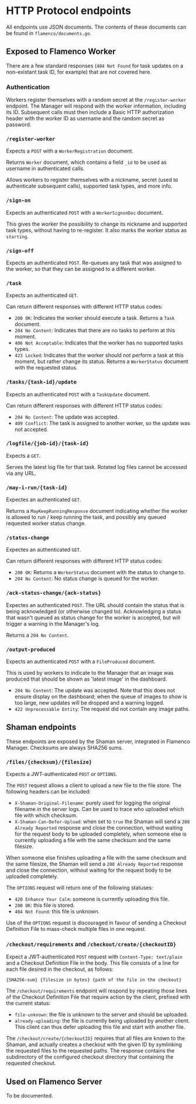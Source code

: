 # HTTP Protocol endpoints

All endpoints use JSON documents. The contents of these documents can be found
in `flamenco/documents.go`.


## Exposed to Flamenco Worker

There are a few standard responses (`404 Not Found` for task updates on a
non-existant task ID, for example) that are not covered here.

### Authentication

Workers register themselves with a random secret at the `/register-worker`
endpoint. The Manager will respond with the worker information, including its
ID. Subsequent calls must then include a Basic HTTP authorization header with
the worker ID as username and the random secret as password.

### `/register-worker`

Expects a `POST` with a `WorkerRegistration` document.

Returns `Worker` document, which contains a field `_id` to be used as username
in authenticated calls.

Allows workers to register themselves with a nickname, secret (used to
authenticate subsequent calls), supported task types, and more info.

### `/sign-on`

Expects an authenticated `POST` with a `WorkerSignonDoc` document.

This gives the worker the possibility to change its nickname and supported task
types, without having to re-register. It also marks the worker status as
`starting`.

### `/sign-off`

Expects an authenticated `POST`. Re-queues any task that was assigned to the
worker, so that they can be assigned to a different worker.

### `/task`

Expects an authenticated `GET`.

Can return different responses with different HTTP status codes:

- `200 OK`: Indicates the worker should execute a task. Returns a `Task`
  document.
- `204 No Content`: Indicates that there are no tasks to perform at this moment.
- `406 Not Acceptable`: Indicates that the worker has no supported tasks types.
- `423 Locked`: Indicates that the worker should not perform a task at this
  moment, but rather change its status. Returns a `WorkerStatus` document with
  the requested status.

### `/tasks/{task-id}/update`

Expects an authenticated `POST` with a `TaskUpdate` document.

Can return different responses with different HTTP status codes:

- `204 No Content`: The update was accepted.
- `409 Conflict`: The task is assigned to another worker, so the update was not
  accepted.

### `/logfile/{job-id}/{task-id}`

Expects a `GET`.

Serves the latest log file for that task. Rotated log files cannot be accessed
via any URL.

### `/may-i-run/{task-id}`

Expectes an authenticated `GET`.

Returns a `MayKeepRunningResponse` document indicating whether the worker is
allowed to run / keep running the task, and possibly any queued requested worker
status change.

### `/status-change`

Expectes an authenticated `GET`.

Can return different responses with different HTTP status codes:

- `200 OK`: Returns a `WorkerStatus` document with the status to change to.
- `204 No Content`: No status change is queued for the worker.

### `/ack-status-change/{ack-status}`

Expectes an authenticated `POST`. The URL should contain the status that is
being acknowledged (or otherwise changed to). Acknowledging a status that wasn't
queued as status change for the worker is accepted, but will trigger a warning
in the Manager's log.

Returns a `204 No Content`.

### `/output-produced`

Expects an authenticated `POST` with a `FileProduced` document.

This is used by workers to indicate to the Manager that an image was produced
that should be shown as 'latest image' in the dashboard.

- `204 No Content`: The update was accepted. Note that this does not ensure
  display on the dashboard; when the queue of images to show is too large, new
  updates will be dropped and a warning logged.
- `422 Unprocessable Entity`: The request did not contain any image paths.


## Shaman endpoints

These endpoints are exposed by the Shaman server, integrated in Flamenco Manager.
Checksums are always SHA256 sums.

### `/files/{checksum}/{filesize}`

Expects a JWT-authenticated `POST` or `OPTIONS`.

The `POST` request allows a client to upload a new file to the file store.
The following headers can be included:

- `X-Shaman-Original-Filename`: purely used for logging the original filename
  in the server logs. Can be used to trace who uploaded which file with which
  checksum.
- `X-Shaman-Can-Defer-Upload`: when set to `true` the Shaman will send a
  `208 Already Reported` response and close the connection, without waiting for
  the request body to be uploaded completely, when someone else is currently
  uploading a file with the same checksum and the same filesize.

When someone else finishes uploading a file with the same checksum and the same
filesize, the Shaman will send a `208 Already Reported` response and close the
connection, without waiting for the request body to be uploaded completely.

The `OPTIONS` request will return one of the following statuses:

- `420 Enhance Your Calm`: someone is currently uploading this file.
- `200 OK`: this file is stored.
- `404 Not Found`: this file is unknown.

Use of the `OPTIONS` request is discouraged in favour of sending a Checkout
Definition File to mass-check multiple files in one request.

### `/checkout/requirements` and `/checkout/create/{checkoutID}`

Expect a JWT-authenticated `POST` request with `Content-Type: text/plain` and a
Checkout Definition File in the body. This file consists of a line for each file
desired in the checkout, as follows:

    {SHA256-sum} {filesize in bytes} {path of the file in the checkout}

The `/checkout/requirements` endpoint will respond by repeating those lines of
the Checkout Definition File that require action by the client, prefixed with
the current status:

- `file-unknown`: the file is unknown to the server and should be uploaded.
- `already-uploading`: the file is currently being uploaded by another client.
  This client can thus defer uploading this file and start with another file.

The `/checkout/create/{checkoutID}` requires that all files are known to the
Shaman, and actually creates a checkout with the given ID by symlinking the
requested files to the requested paths. The response contains the subdirectory
of the configured checkout directory that containing the requested checkout.


## Used on Flamenco Server

To be documented.
